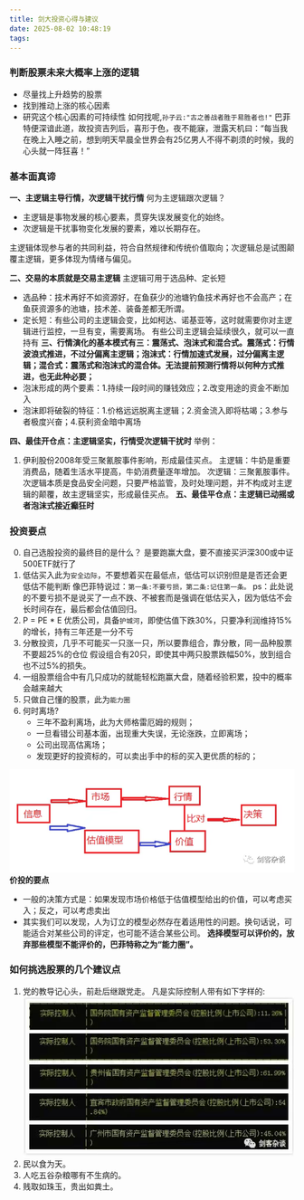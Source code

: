 ```yaml
---
title: 剑大投资心得与建议
date: 2025-08-02 10:48:19
tags:
---
```

### 判断股票未来大概率上涨的逻辑
- 尽量找上升趋势的股票
- 找到推动上涨的核心因素
- 研究这个核心因素的可持续性
如何找呢,`孙子云:"古之善战者胜于易胜者也!"`
巴菲特便深谙此道，故投资吉列后，喜形于色，夜不能寐，泄露天机曰：“每当我在晚上入睡之前，想到明天早晨全世界会有25亿男人不得不剃须的时候，我的心头就一阵狂喜！”

### 基本面真谛
**一、主逻辑主导行情，次逻辑干扰行情**
    何为主逻辑跟次逻辑？
- 主逻辑是事物发展的核心要素，贯穿失误发展变化的始终。
- 次逻辑是干扰事物变化发展的要素，难以长期存在。

主逻辑体现参与者的共同利益，符合自然规律和传统价值取向；次逻辑总是试图颠覆主逻辑，更多体现为情绪与偏见。

**二、交易的本质就是交易主逻辑**
主逻辑可用于选品种、定长短
- 选品种：技术再好不如资源好，在鱼获少的池塘钓鱼技术再好也不会高产；在鱼获资源多的池塘，技术差、装备差都无所谓。
- 定长短：有些公司的主逻辑会变，比如柯达、诺基亚等，这时就需要你对主逻辑进行监控，一旦有变，需要离场。
有些公司主逻辑会延续很久，就可以一直持有
**三、行情演化的基本模式有三：震荡式、泡沫式和混合式。震荡式：行情波浪式推进，不过分偏离主逻辑；泡沫式：行情加速式发展，过分偏离主逻辑；混合式：震荡式和泡沫式的混合体。无法提前预测行情将以何种方式推进，也无此种必要；**
- 泡沫形成的两个要素：1.持续一段时间的赚钱效应；2.改变用途的资金不断加入
- 泡沫即将破裂的特征：1.价格远远脱离主逻辑；2.资金流入即将枯竭；3.参与者极度兴奋；4.获利资金暗中离场

**四、最佳开仓点：主逻辑坚实，行情受次逻辑干扰时**
举例：
1. 伊利股份2008年受三聚氰胺事件影响，形成最佳买点。
主逻辑：牛奶是重要消费品，随着生活水平提高，牛奶消费量逐年增加。
次逻辑：三聚氰胺事件。
次逻辑本质是食品安全问题，只要严格监管，及时处理问题，并不构成对主逻辑的颠覆，故主逻辑坚实，形成最佳买点。
**五、最佳平仓点：主逻辑已动摇或者泡沫式接近癫狂时**

### 投资要点
0. 自己选股投资的最终目的是什么？
是要跑赢大盘，要不直接买沪深300或中证500ETF就行了
1. 低估买入此为`安全边际`，不要想着买在最低点，低估可以识别但是是否还会更低估不能判断
像巴菲特说过：`第一条:不要亏损，第二条:记住第一条。`
ps：此处说的不要亏损不是说买了一点不跌、不被套而是强调在低估买入，因为低估不会长时间存在，最后都会估值回归。
2. P = PE * E
优质公司，具备`护城河`，即使估值下跌30%，只要净利润维持15%的增长，持有三年还是一分不亏
3. 分散投资，几乎不可能买一只涨一只，所以要靠组合，靠分散，同一品种股票不要超25%的仓位
假设组合有20只，即使其中两只股票跌幅50%，放到组合也不过5%的损失。
4. 一组股票组合中有几只成功的就能轻松跑赢大盘，随着经验积累，投中的概率会越来越大
5. 只做自己懂的股票，此为`能力圈`
6. 何时离场?
    - 三年不盈利离场，此为大师格雷厄姆的规则；
    - 一旦看错公司基本面，出现重大失误，无论涨跌，立即离场；
    - 公司出现高估离场；
    - 发现更好的投资标的，可以卖出手中的标的买入更优质的标的；

![](./剑大投资心得与建议/jiatou.png)
**价投的要点**
- 一般的决策方式是：如果发现市场价格低于估值模型给出的价值，可以考虑买入；反之，可以考虑卖出
- 其实我们可以发现，人为订立的模型必然存在着适用性的问题。换句话说，可能适合对某些公司的评定，也可能不适合某些公司。
**选择模型可以评价的，放弃那些模型不能评价的，巴菲特称之为“能力圈”。**

### 如何挑选股票的几个建议点
1. 党的教导记心头，前赴后继跟党走。
凡是实际控制人带有如下字样的:
![](./剑大投资心得与建议/2.png)
2. 民以食为天。 
3. 人吃五谷杂粮哪有不生病的。
4. 贱取如珠玉，贵出如粪土。

